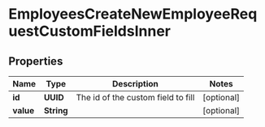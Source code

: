 

# EmployeesCreateNewEmployeeRequestCustomFieldsInner


## Properties

| Name | Type | Description | Notes |
|------------ | ------------- | ------------- | -------------|
|**id** | **UUID** | The id of the custom field to fill |  [optional] |
|**value** | **String** |  |  [optional] |



